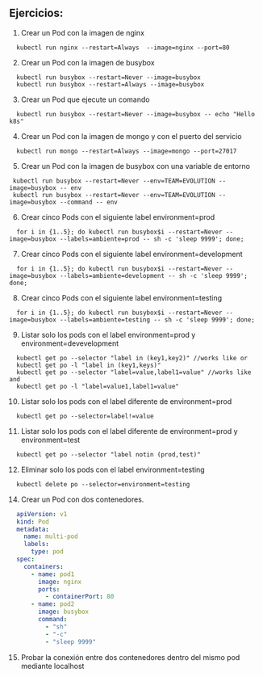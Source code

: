 ## Ejercicios:

1. Crear un Pod con la imagen de nginx
  ```
    kubectl run nginx --restart=Always  --image=nginx --port=80
  ```
2. Crear un Pod con la imagen de busybox
  ```
    kubectl run busybox --restart=Never --image=busybox
    kubectl run busybox --restart=Always --image=busybox
  ```
3. Crear un Pod que ejecute un comando
  ```
    kubectl run busybox --restart=Never --image=busybox -- echo "Hello k8s"
  ```  
4. Crear un Pod con la imagen de mongo y con el puerto del servicio
  ```
    kubectl run mongo --restart=Always --image=mongo --port=27017
  ```
5. Crear un Pod con la imagen de busybox con una variable de entorno
 ```
  kubectl run busybox --restart=Never --env=TEAM=EVOLUTION --image=busybox -- env
  kubectl run busybox --restart=Never --env=TEAM=EVOLUTION --image=busybox --command -- env
 ``` 
6. Crear cinco Pods con el siguiente label environment=prod
  ```
    for i in {1..5}; do kubectl run busybox$i --restart=Never --image=busybox --labels=ambiente=prod -- sh -c 'sleep 9999'; done;
  ```
7. Crear cinco Pods con el siguiente label environment=development
  ```
    for i in {1..5}; do kubectl run busybox$i --restart=Never --image=busybox --labels=ambiente=development -- sh -c 'sleep 9999'; done;
  ```
8. Crear cinco Pods con el siguiente label environment=testing
  ```
    for i in {1..5}; do kubectl run busybox$i --restart=Never --image=busybox --labels=ambiente=testing -- sh -c 'sleep 9999'; done;
  ```
9. Listar solo los pods con el label environment=prod y environment=devevelopment
  ```
    kubectl get po --selector "label in (key1,key2)" //works like or
    kubectl get po -l "label in (key1,keys)"
    kubectl get po --selector "label=value,label1=value" //works like and
    kubectl get po -l "label=value1,label1=value"
  ```
10. Listar solo los pods con el label diferente de environment=prod
  ```
    kubectl get po --selector=label!=value
  ```
11. Listar solo los pods con el label diferente de environment=prod y environment=test
  ```
    kubectl get po --selector "label notin (prod,test)"
  ```
12. Eliminar solo los pods con el label environment=testing
  ```
    kubectl delete po --selector=environment=testing
  ```
14. Crear un Pod con dos contenedores.
  ```yaml
    apiVersion: v1
    kind: Pod
    metadata:
      name: multi-pod
      labels:
        type: pod
    spec:
      containers:
        - name: pod1
          image: nginx
          ports:
            - containerPort: 80
        - name: pod2
          image: busybox
          command:
            - "sh"
            - "-c"
            - "sleep 9999"
  ```
15. Probar la conexión entre dos contenedores dentro del mismo pod mediante localhost